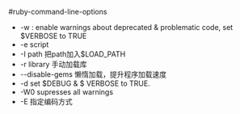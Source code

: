 #ruby-command-line-options
- -w : enable warnings about deprecated & problematic code, set $VERBOSE to TRUE
- -e script
- -I path 把path加入$LOAD_PATH
- -r library 手动加载库
- --disable-gems 懒惰加载，提升程序加载速度
- -d set $DEBUG & $ VERBOSE to TRUE.
- -W0 supresses all warnings
- -E 指定编码方式